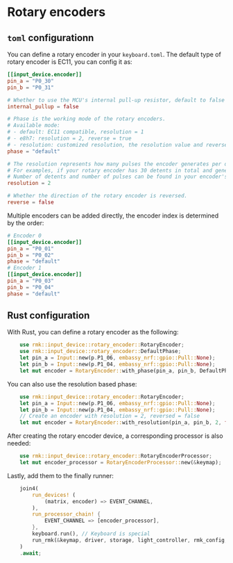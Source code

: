 # Rotary encoders

## `toml` configurationn

You can define a rotary encoder in your `keyboard.toml`. The default type of rotary encoder is EC11, you can config it as:

```toml
[[input_device.encoder]]
pin_a = "P0_30"
pin_b = "P0_31"

# Whether to use the MCU's internal pull-up resistor, default to false
internal_pullup = false

# Phase is the working mode of the rotary encoders.
# Available mode:
# - default: EC11 compatible, resolution = 1
# - e8h7: resolution = 2, reverse = true
# - resolution: customized resolution, the resolution value and reverse should be specified later
phase = "default"

# The resolution represents how many pulses the encoder generates per detent.
# For examples, if your rotary encoder has 30 detents in total and generates 15 pulses per 360 degree rotation, then the resolution = 30/15 = 2.
# Number of detents and number of pulses can be found in your encoder's datasheet
resolution = 2

# Whether the direction of the rotary encoder is reversed.
reverse = false
```

Multiple encoders can be added directly, the encoder index is determined by the order:

```toml
# Encoder 0
[[input_device.encoder]]
pin_a = "P0_01"
pin_b = "P0_02"
phase = "default"
# Encoder 1
[[input_device.encoder]]
pin_a = "P0_03"
pin_b = "P0_04"
phase = "default"
```

## Rust configuration

With Rust, you can define a rotary encoder as the following:

```rust
    use rmk::input_device::rotary_encoder::RotaryEncoder;
    use rmk::input_device::rotary_encoder::DefaultPhase;
    let pin_a = Input::new(p.P1_06, embassy_nrf::gpio::Pull::None);
    let pin_b = Input::new(p.P1_04, embassy_nrf::gpio::Pull::None);
    let mut encoder = RotaryEncoder::with_phase(pin_a, pin_b, DefaultPhase, encoder_id);
```

You can also use the resolution based phase:

```rust
    use rmk::input_device::rotary_encoder::RotaryEncoder;
    let pin_a = Input::new(p.P1_06, embassy_nrf::gpio::Pull::None);
    let pin_b = Input::new(p.P1_04, embassy_nrf::gpio::Pull::None);
    // Create an encoder with resolution = 2, reversed = false
    let mut encoder = RotaryEncoder::with_resolution(pin_a, pin_b, 2, false, encoder_id)
```

After creating the rotary encoder device, a corresponding processor is also needed:

```rust
    use rmk::input_device::rotary_encoder::RotaryEncoderProcessor;
    let mut encoder_processor = RotaryEncoderProcessor::new(&keymap);
```

Lastly, add them to the finally runner:

```rust
    join4(
        run_devices! (
            (matrix, encoder) => EVENT_CHANNEL,
        ),
        run_processor_chain! {
            EVENT_CHANNEL => [encoder_processor],
        },
        keyboard.run(), // Keyboard is special
        run_rmk(&keymap, driver, storage, light_controller, rmk_config, sd),
    )
    .await;
```
